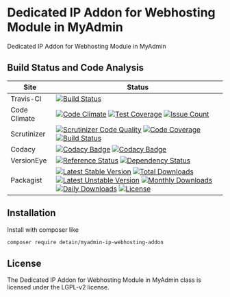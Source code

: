 # Dedicated IP Addon for Webhosting Module in MyAdmin

Dedicated IP Addon for Webhosting Module in MyAdmin

## Build Status and Code Analysis

Site          | Status
--------------|---------------------------
Travis-CI     | [![Build Status](https://travis-ci.org/detain/myadmin-ip-webhosting-addon.svg?branch=master)](https://travis-ci.org/detain/myadmin-ip-webhosting-addon)
Code Climate  | [![Code Climate](https://codeclimate.com/github/detain/myadmin-ip-webhosting-addon/badges/gpa.svg)](https://codeclimate.com/github/detain/myadmin-ip-webhosting-addon) [![Test Coverage](https://codeclimate.com/github/detain/myadmin-ip-webhosting-addon/badges/coverage.svg)](https://codeclimate.com/github/detain/myadmin-ip-webhosting-addon/coverage) [![Issue Count](https://codeclimate.com/github/detain/myadmin-ip-webhosting-addon/badges/issue_count.svg)](https://codeclimate.com/github/detain/myadmin-ip-webhosting-addon)
Scrutinizer   | [![Scrutinizer Code Quality](https://scrutinizer-ci.com/g/myadmin-plugins/myadmin-ip-webhosting-addon/badges/quality-score.png?b=master)](https://scrutinizer-ci.com/g/myadmin-plugins/myadmin-ip-webhosting-addon/?branch=master) [![Code Coverage](https://scrutinizer-ci.com/g/myadmin-plugins/myadmin-ip-webhosting-addon/badges/coverage.png?b=master)](https://scrutinizer-ci.com/g/myadmin-plugins/myadmin-ip-webhosting-addon/?branch=master) [![Build Status](https://scrutinizer-ci.com/g/myadmin-plugins/myadmin-ip-webhosting-addon/badges/build.png?b=master)](https://scrutinizer-ci.com/g/myadmin-plugins/myadmin-ip-webhosting-addon/build-status/master)
Codacy        | [![Codacy Badge](https://api.codacy.com/project/badge/Grade/226251fc068f4fd5b4b4ef9a40011d06)](https://www.codacy.com/app/detain/myadmin-ip-webhosting-addon) [![Codacy Badge](https://api.codacy.com/project/badge/Coverage/25fa74eb74c947bf969602fcfe87e349)](https://www.codacy.com/app/detain/myadmin-ip-webhosting-addon?utm_source=github.com&utm_medium=referral&utm_content=detain/myadmin-ip-webhosting-addon&utm_campaign=Badge_Coverage)
VersionEye    | [![Reference Status](https://www.versioneye.com/php/detain:myadmin-ip-webhosting-addon/reference_badge.svg?style=flat)](https://www.versioneye.com/php/detain:myadmin-ip-webhosting-addon/references) [![Dependency Status](https://www.versioneye.com/user/projects/592f7318bafc5500414dfd2a/badge.svg?style=flat-square)](https://www.versioneye.com/user/projects/592f7318bafc5500414dfd2a)
Packagist     | [![Latest Stable Version](https://poser.pugx.org/detain/myadmin-ip-webhosting-addon/version)](https://packagist.org/packages/detain/myadmin-ip-webhosting-addon) [![Total Downloads](https://poser.pugx.org/detain/myadmin-ip-webhosting-addon/downloads)](https://packagist.org/packages/detain/myadmin-ip-webhosting-addon) [![Latest Unstable Version](https://poser.pugx.org/detain/myadmin-ip-webhosting-addon/v/unstable)](//packagist.org/packages/detain/myadmin-ip-webhosting-addon) [![Monthly Downloads](https://poser.pugx.org/detain/myadmin-ip-webhosting-addon/d/monthly)](https://packagist.org/packages/detain/myadmin-ip-webhosting-addon) [![Daily Downloads](https://poser.pugx.org/detain/myadmin-ip-webhosting-addon/d/daily)](https://packagist.org/packages/detain/myadmin-ip-webhosting-addon) [![License](https://poser.pugx.org/detain/myadmin-ip-webhosting-addon/license)](https://packagist.org/packages/detain/myadmin-ip-webhosting-addon)


## Installation

Install with composer like

```sh
composer require detain/myadmin-ip-webhosting-addon
```

## License

The Dedicated IP Addon for Webhosting Module in MyAdmin class is licensed under the LGPL-v2 license.

